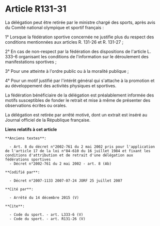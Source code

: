 # Article R131-31

La délégation peut être retirée par le ministre chargé des sports, après avis du Comité national olympique et sportif
français : 

1° Lorsque la fédération sportive concernée ne justifie plus du respect des conditions mentionnées aux articles R. 131-26 et
R. 131-27 ; 

2° En cas de non-respect par la fédération des dispositions de l'article L. 333-6 organisant les conditions de l'information
sur le déroulement des manifestations sportives ; 

3° Pour une atteinte à l'ordre public ou à la moralité publique ; 

4° Pour un motif justifié par l'intérêt général qui s'attache à la promotion et au développement des activités physiques et
sportives. 

La fédération bénéficiaire de la délégation est préalablement informée des motifs susceptibles de fonder le retrait et mise à
même de présenter des observations écrites ou orales. 

La délégation est retirée par arrêté motivé, dont un extrait est inséré au Journal officiel de la République française.

**Liens relatifs à cet article**

	**Anciens textes**:

	  - Art. 8 du décret n°2002-761 du 2 mai 2002 pris pour l'application de l'article 17 de la loi n°84-610 du 16 juillet 1984 et fixant les conditions d'attribution et de retrait d'une délégation aux fédérations sportives
	  - Décret n°2002-761 du 2 mai 2002 - art. 8 (Ab)

	**Codifié par**:

	  - Décret n°2007-1133 2007-07-24 JORF 25 juillet 2007

	**Cité par**:

	  - Arrêté du 14 décembre 2015 (V)

	**Cite**:

	  - Code du sport. - art. L333-6 (V)
	  - Code du sport. - art. R131-26 (V)
